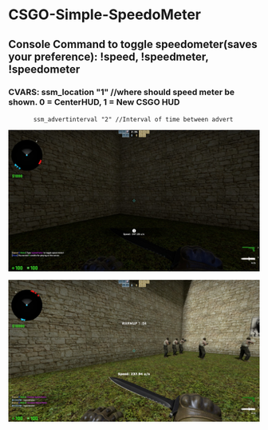 # CSGO-Simple-SpeedoMeter
## Console Command to toggle speedometer(saves your preference): !speed, !speedmeter, !speedometer
### CVARS: ssm_location "1" //where should speed meter be shown. 0 = CenterHUD, 1 = New CSGO HUD
           ssm_advertinterval "2" //Interval of time between advert
![](speedometer.jpg)

![](speedometer2.jpg)
